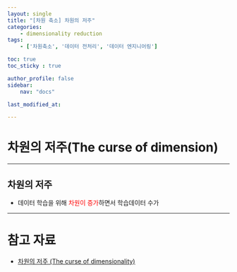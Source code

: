 ```yaml
---
layout: single
title: "[차원 축소] 차원의 저주"
categories:	
    - dimensionality reduction
tags:
    - ['차원축소', '데이터 전처리', '데이터 엔지니어링']

toc: true
toc_sticky : true

author_profile: false
sidebar:
    nav: "docs"

last_modified_at:

---
```


# 차원의 저주(The curse of dimension)

---

## 차원의 저주

- 데이터 학습을 위해 <span style='color: red'>차원이 증가</span>하면서 학습데이터 수가 









---

# 참고 자료

- [차원의 저주 (The curse of dimensionality)](https://datapedia.tistory.com/15)